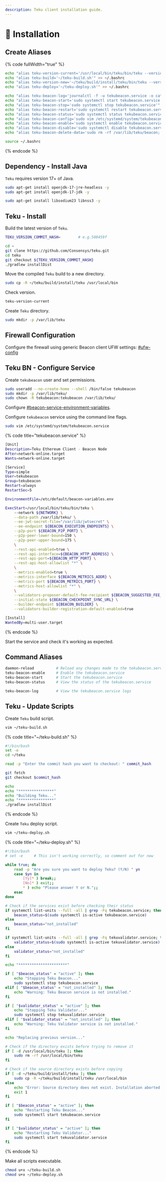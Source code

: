 ```yaml
---
description: Teku client installation guide.
---
```


# 💾 Installation

## Create Aliases

{% code fullWidth="true" %}
```bash
echo "alias teku-version-current='/usr/local/bin/teku/bin/teku --version'" >> ~/.bashrc
echo "alias teku-build='~/teku-build.sh'" >> ~/.bashrc
echo "alias teku-version-new='~/teku/build/install/teku/bin/teku --version'" >> ~/.bashrc
echo "alias teku-deploy='~/teku-deploy.sh'" >> ~/.bashrc

echo "alias teku-beacon-log='journalctl -f -u tekubeacon.service -o cat | ccze -A'" >> ~/.bashrc
echo "alias teku-beacon-start='sudo systemctl start tekubeacon.service'" >> ~/.bashrc
echo "alias teku-beacon-stop='sudo systemctl stop tekubeacon.service'" >> ~/.bashrc
echo "alias teku-beacon-restart='sudo systemctl restart tekubeacon.service'" >> ~/.bashrc
echo "alias teku-beacon-status='sudo systemctl status tekubeacon.service'" >> ~/.bashrc
echo "alias teku-beacon-config='sudo vim /etc/systemd/system/tekubeacon.service'" >> ~/.bashrc
echo "alias teku-beacon-enable='sudo systemctl enable tekubeacon.service'" >> ~/.bashrc
echo "alias teku-beacon-disable='sudo systemctl disable tekubeacon.service'" >> ~/.bashrc
echo "alias teku-beacon-delete-data='sudo rm -rf /var/lib/teku/beacon; sudo mkdir -p /var/lib/teku/beacon; sudo chown -R tekubeacon:tekubeacon /var/lib/teku/beacon'" >> ~/.bashrc

source ~/.bashrc
```
{% endcode %}

## Dependency - Install Java

`Teku` requires version 17+ of Java.

```bash
sudo apt-get install openjdk-17-jre-headless -y
sudo apt-get install openjdk-17-jdk -y

sudo apt-get install libsodium23 libnss3 -y
```

## Teku - Install

Build the latest version of `Teku`.

```bash
TEKU_VERSION_COMMIT_HASH=        # e.g.508459f 

cd ~
git clone https://github.com/Consensys/teku.git
cd teku
git checkout ${TEKU_VERSION_COMMIT_HASH}
./gradlew installDist
```

Move the compiled `Teku` build to a new directory.

```bash
sudo cp -R ~/teku/build/install/teku /usr/local/bin
```

Check version.

```bash
teku-version-current
```

Create `Teku` directory.

```bash
sudo mkdir -p /var/lib/teku
```

## Firewall Configuration

Configure the firewall using generic Beacon client UFW settings: [#ufw-config](../#ufw-config "mention")

## Teku BN - Configure Service

Create `tekubeacon` user and set permissions.

```bash
sudo useradd --no-create-home --shell /bin/false tekubeacon
sudo mkdir -p /var/lib/teku/
sudo chown -R tekubeacon:tekubeacon /var/lib/teku/
```

Configure [#beacon-service-environment-variables](../#beacon-service-environment-variables "mention").

Configure `tekubeacon` service using the command line flags.

```bash
sudo vim /etc/systemd/system/tekubeacon.service
```

{% code title="tekubeacon.service" %}
```bash
[Unit]
Description=Teku Ethereum Client - Beacon Node
After=network-online.target
Wants=network-online.target

[Service]
Type=simple
User=tekubeacon
Group=tekubeacon
Restart=always
RestartSec=5

EnvironmentFile=/etc/default/beacon-variables.env

ExecStart=/usr/local/bin/teku/bin/teku \
    --network ${NETWORK} \
    --data-path /var/lib/teku/ \
    --ee-jwt-secret-file="/var/lib/jwtsecret" \
    --ee-endpoint ${BEACON_EXECUTION_ENDPOINTS} \
    --p2p-port ${BEACON_P2P_PORT} \
    --p2p-peer-lower-bound=150 \
    --p2p-peer-upper-bound=175 \
    \
    --rest-api-enabled=true \
    --rest-api-interface=${BEACON_HTTP_ADDRESS} \
    --rest-api-port=${BEACON_HTTP_PORT} \
    --rest-api-host-allowlist "*" \
    \
    --metrics-enabled=true \
    --metrics-interface ${BEACON_METRICS_ADDR} \
    --metrics-port ${BEACON_METRICS_PORT} \
    --metrics-host-allowlist "*" \
    \
    --validators-proposer-default-fee-recipient ${BEACON_SUGGESTED_FEE_RECIPIENT} \
    --initial-state ${BEACON_CHECKPOINT_SYNC_URL} \
    --builder-endpoint ${BEACON_BUILDER} \
    --validators-builder-registration-default-enabled=true

[Install]
WantedBy=multi-user.target
```
{% endcode %}

Start the service and check it's working as expected.

## Command Aliases

```bash
daemon-reload          # Reload any changes made to the tekubeacon.service
teku-beacon-enable     # Enable the tekubeacon.service
teku-beacon-start      # Start the tekubeacon.service
teku-beacon-status     # View the status of the tekubeacon.service

teku-beacon-log        # View the tekubeacon.service logs
```

## Teku - Update Scripts

Create `Teku` build script.

```bash
vim ~/teku-build.sh
```

{% code title="~/teku-build.sh" %}
```bash
#!/bin/bash
set -e
cd ~/teku

read -p "Enter the commit hash you want to checkout: " commit_hash

git fetch
git checkout $commit_hash

echo
echo "****************"
echo "Building Teku..."
echo "****************"
./gradlew installDist
```
{% endcode %}

Create `Teku` deploy script.

```bash
vim ~/teku-deploy.sh
```

{% code title="~/teku-deploy.sh" %}
```bash
#!/bin/bash
# set -e     # This isn't working correctly, so comment out for now

while true; do
    read -p "Are you sure you want to deploy Teku? (Y/N) " yn
    case $yn in
        [Yy]* ) break;;
        [Nn]* ) exit;;
        * ) echo "Please answer Y or N.";;
    esac
done

# Check if the services exist before checking their status
if systemctl list-units --full -all | grep -Fq tekubeacon.service; then
    beacon_status=$(sudo systemctl is-active tekubeacon.service)
else
    beacon_status="not_installed"
fi

if systemctl list-units --full -all | grep -Fq tekuvalidator.service; then
    validator_status=$(sudo systemctl is-active tekuvalidator.service)
else
    validator_status="not_installed"
fi

echo "**********************"

if [ "$beacon_status" = "active" ]; then
    echo "Stopping Teku Beacon..."
    sudo systemctl stop tekubeacon.service
elif [ "$beacon_status" = "not_installed" ]; then
    echo "Warning: Teku Beacon service is not installed."
fi

if [ "$validator_status" = "active" ]; then
    echo "Stopping Teku Validator..."
    sudo systemctl stop tekuvalidator.service
elif [ "$validator_status" = "not_installed" ]; then
    echo "Warning: Teku Validator service is not installed."
fi

echo "Replacing previous version..."

# Check if the directory exists before trying to remove it
if [ -d /usr/local/bin/teku ]; then
    sudo rm -rf /usr/local/bin/teku
fi

# Check if the source directory exists before copying
if [ -d ~/teku/build/install/teku ]; then
    sudo cp -R ~/teku/build/install/teku /usr/local/bin
else
    echo "Error: Source directory does not exist. Installation aborted."
    exit 1
fi

if [ "$beacon_status" = "active" ]; then
    echo "Restarting Teku Beacon..."
    sudo systemctl start tekubeacon.service
fi

if [ "$validator_status" = "active" ]; then
    echo "Restarting Teku Validator..."
    sudo systemctl start tekuvalidator.service
fi
```
{% endcode %}

Make all scripts executable.

```bash
chmod u+x ~/teku-build.sh
chmod u+x ~/teku-deploy.sh
```

